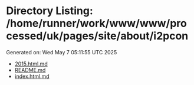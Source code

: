 # Directory Listing: /home/runner/work/www/www/processed/uk/pages/site/about/i2pcon
Generated on: Wed May  7 05:11:55 UTC 2025

- [2015.html.md](2015.html.md)
- [README.md](README.md)
- [index.html.md](index.html.md)
